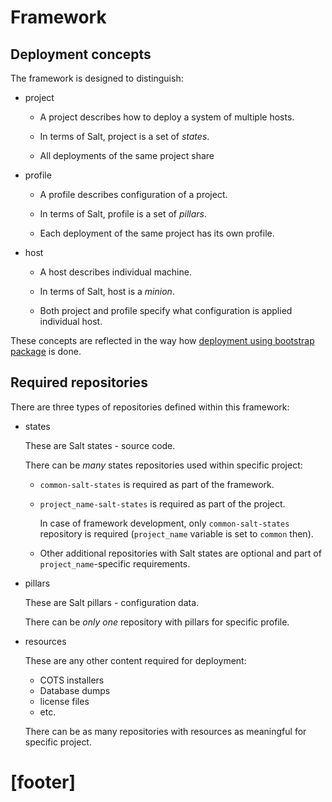 # Framework #

## Deployment concepts ##

The framework is designed to distinguish:

*   project

    *   A project describes how to deploy a system of multiple hosts.

    *   In terms of Salt, project is a set of _states_.

    *   All deployments of the same project share

*   profile

    *   A profile describes configuration of a project.

    *   In terms of Salt, profile is a set of _pillars_.

    *   Each deployment of the same project has its own profile.

*   host

    *   A host describes individual machine.

    *   In terms of Salt, host is a _minion_.

    *   Both project and profile specify
        what configuration is applied individual host.

These concepts are reflected in the way
how [deployment using bootstrap package][2] is done.

## Required repositories ##

There are three types of repositories defined within this framework:

*   states

    These are Salt states - source code.

    There can be _many_ states repositories used within specific project:

    *   `common-salt-states` is required as part of the framework.

    *   `project_name-salt-states` is required as part of the project.

        In case of framework development, only `common-salt-states`
        repository is required (`project_name` variable is set
        to `common` then).

    *   Other additional repositories with Salt states are optional and
        part of `project_name`-specific requirements.

*   pillars

    These are Salt pillars - configuration data.

    There can be _only one_ repository with pillars for specific profile.

*   resources

    These are any other content required for deployment:

    *   COTS installers
    *   Database dumps
    *   license files
    *   etc.

    There can be as many repositories with resources as meaningful for
    specific project.

# [footer] #

[2]: /docs/bootstrap/deploy.md

